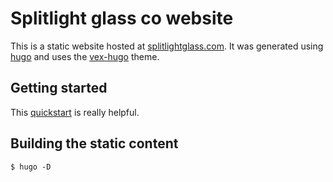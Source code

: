 # Splitlight glass co website

This is a static website hosted at [splitlightglass.com](https://www.splitlightglass.com). It was generated using [hugo](https://gohugo.io/) and uses the [vex-hugo](https://github.com/themefisher/vex-hugo) theme.

## Getting started

This [quickstart](https://gohugo.io/getting-started/quick-start/) is really helpful. 

## Building the static content

`$ hugo -D`
